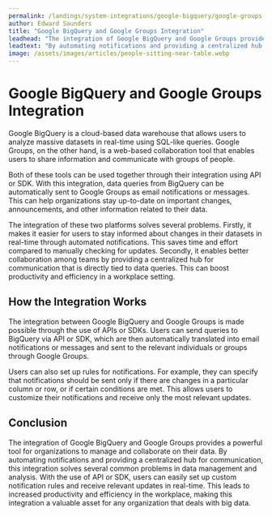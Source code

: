 ```yaml
---
permalink: /landings/system-integrations/google-bigquery/google-groups
author: Edward Saunders
title: "Google BigQuery and Google Groups Integration"
leadhead: "The integration of Google BigQuery and Google Groups provides a powerful tool for organizations to manage and collaborate on their data"
leadtext: "By automating notifications and providing a centralized hub for communication, this integration solves several common problems in data management and analysis. With the use of API or SDK, users can easily set up custom notification rules and receive relevant updates in real-time. This leads to increased productivity and efficiency in the workplace, making this integration a valuable asset for any organization that deals with big data."
image: /assets/images/articles/people-sitting-near-table.webp
---
```

<div class="arttext">	<h1>Google BigQuery and Google Groups Integration</h1>
	<p>Google BigQuery is a cloud-based data warehouse that allows users to analyze massive datasets in real-time using SQL-like queries. Google Groups, on the other hand, is a web-based collaboration tool that enables users to share information and communicate with groups of people.</p>
	<p>Both of these tools can be used together through their integration using API or SDK. With this integration, data queries from BigQuery can be automatically sent to Google Groups as email notifications or messages. This can help organizations stay up-to-date on important changes, announcements, and other information related to their data.</p>
	<p>The integration of these two platforms solves several problems. Firstly, it makes it easier for users to stay informed about changes in their datasets in real-time through automated notifications. This saves time and effort compared to manually checking for updates. Secondly, it enables better collaboration among teams by providing a centralized hub for communication that is directly tied to data queries. This can boost productivity and efficiency in a workplace setting.</p>
	<h2>How the Integration Works</h2>
	<p>The integration between Google BigQuery and Google Groups is made possible through the use of APIs or SDKs. Users can send queries to BigQuery via API or SDK, which are then automatically translated into email notifications or messages and sent to the relevant individuals or groups through Google Groups.</p>
	<p>Users can also set up rules for notifications. For example, they can specify that notifications should be sent only if there are changes in a particular column or row, or if certain conditions are met. This allows users to customize their notifications and receive only the most relevant updates.</p>
	<h2>Conclusion</h2>
	<p>The integration of Google BigQuery and Google Groups provides a powerful tool for organizations to manage and collaborate on their data. By automating notifications and providing a centralized hub for communication, this integration solves several common problems in data management and analysis. With the use of API or SDK, users can easily set up custom notification rules and receive relevant updates in real-time. This leads to increased productivity and efficiency in the workplace, making this integration a valuable asset for any organization that deals with big data.</p>
</div>